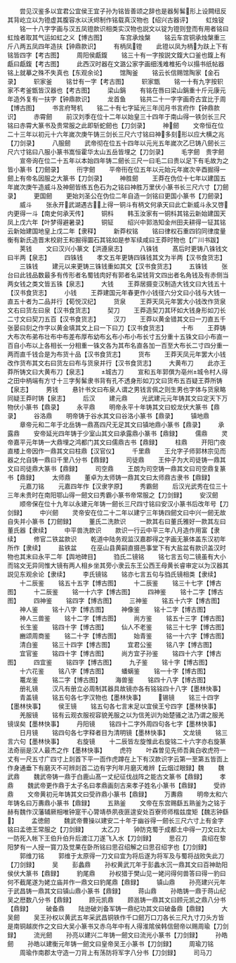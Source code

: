 <!-- { "loadSidebar": true } -->
　　尝见汉鉴多以宜君公宜侯王宜子孙为铭皆善颂之辞也是器髣髴形上设闗纽反其背屹立以为镫虚其腹容水以沃烬制作铭载真汉物也【绍兴古器评】
　　虹烛锭
　　铭一十八字字画与汉五凤镫款识相类实汉物也説文以锭为镫则登而有用者铭曰虹烛者取其气运如虹之义【博古图】
　　车宫承烛槃
　　铭云车宫铜承烛槃重三斤八两五凤四年造扶【钟鼎款识】
　　有柄凤镫
　　此镫以凤为柄为趺上下有铭皆四字【考古图】
　　周阳侯甗鍑
　　铭三十有一字按説文鍑大口釜也鍑上有甗曰甗鍑【考古图】
　　此西汉时器在文潞公家字画细浅难椎拓今以搨书纸帖器铭上就摹之殊不失真也【东观余论】
　　馆陶釜
　　铭云长信赐馆陶家【金石录】
　　轵家釜
　　铭廿有一字【考古图】
　　轵家甑
　　铭一十有九字按轵家不考釜甑皆汉器也【考古图】
　　梁山鋗
　　有铭在唇曰梁山鋗重十斤元康元年造外复有一扶字【钟鼎款识】
　　龙首鱼
　　铭共二十一字字画奇古宜比于周【博古图】
　　书言府弩机
　　铭二十有七字延光三年闰月书言府作【钟鼎款识】
　　赤霄劒
　　前汉刘季在位十二年以始皇三十四年于南山得一铁剑长三尺铭曰赤霄大篆书及贵常服之此即斩蛇劒也【刀剑录】
　　神劒
　　文帝恒在位二十三年以初元十六年嵗次庚午铸三剑长三尺六寸铭曰神多刻形以应大横之兆【刀剑录】
　　八服劒
　　武帝彻在位五十四年以元光五年嵗次乙巳铸八劒长三尺六寸铭曰八服小篆书嵩恒霍华太山五岳皆埋之【刀剑录】
　　毛字劒　贵字劒
　　宣帝询在位二十五年以本始四年铸二劒长三尺一曰毛二曰贵以足下有毛故为之皆小篆书【刀劒录】
　　衎字劒
　　平帝衎在位五年以元始元年嵗次辛酉掘得一劒上有帝名因服之大篆书【刀剑录】
　　神胜劒
　　王莽在伪位十七年以建国五年嵗次庚午造威斗及神劒皆练五色石为之铭曰神胜万里伏小篆书长三尺六寸【刀劒录】
　　更国劒
　　更始刘圣公在伪位二年自造一剑铭曰更国小篆书【刀劒录】
　　威斗
　　张永开武湖遇古上得一铜斗有柄文何承天曰此亡新威斗永又啓内更得一斗【南史何承天传】
　　铜枓
　　韩玉汝家有一铜枓其铭云新始建国天凤上戊六年【叶梦得避暑录】
　　铜钲
　　绍兴中郭浩知金州田夫耕得一钲其铭云新始建国地皇上戊二年【隶释】
　　新莽权铭
　　铭曰律权石重四钧同律度量衡有新氏造晋末校尉王和掘得圜石其铭如是参军续咸曰王莽时物也【广川书跋】
　　荚钱
　　文曰汉兴小篆文【洪遵泉志】
　　八铢钱
　　髙后时更铸八铢钱文曰半两【泉志】
　　四铢钱
　　孝文五年更铸四铢钱其文为半两【汉书食货志】
　　三铢钱
　　建元以来更铸三铢钱重如其文【汉书食货志】
　　五铢钱
　　张台曰此钱品数最多有传形者名蜀钱肉好有郭者名梁钱背文四出者名角钱及有赤侧当两女钱之类文皆五铢【泉志】
　　大钱
　　王莽居摄变汉制造大钱文曰大钱五十【汉书食货志】
　　小钱
　　王莽建国元年春更作小钱径六分文曰小钱与大钱一直五十者为二品并行【荀悦汉纪】
　　货泉
　　王莽天凤元年罢大小钱改作货泉文右曰货左曰泉【汉书食货志】
　　契刀
　　王莽造契刀其环如大钱身形如刀长二寸文曰契刀五百【汉书食货志】
　　汉刀
　　王莽以黄金错其文曰一刀直五千张晏曰刻之作字以黄金填其文上曰一下曰刀【汉书食货志】
　　十布
　　王莽铸大布次布弟布壮布中布差布厚布幼布幺布小布小布长寸五分重十五铢文曰小布直一百自小布以上各相长一分相重一铢文各为其布名直各加一百至大布长二寸四分重一两而直千钱合是为布货十品【汉书食货志】
　　货布
　　王莽天凤元年罢大小钱改作货布其文右曰货左曰布与货泉并行【汉书食货志】
　　大黄布刀
　　此亦王莽所铸文曰大黄布刀【泉志】
　　城古刀
　　宣和五年郭僎为亳州城令村人得之田中柄端有方寸十三字髣髴隶书背有孔不透身形如刀文曰货布五百疑王莽所铸【泉志】
　　男钱
　　悬针书文曰布泉人谓之男钱言佩之则生男也字体与货泉略同疑王莽时铸【泉志】
　　后汉
　　建元鼎
　　光武建元元年铸其文曰定天下万物伏小篆书【鼎录】
　　永平鼎
　　明帝永平十年铸其文曰蛟龙伏大篆书【鼎录】
　　谷洛鼎
　　明帝铸于谷水其文曰谷洛小篆书【鼎录】
　　镇地鼎
　　章帝元和二年于北岳铸一鼎髙四尺无足其文曰镇地鼎小篆书【鼎录】
　　承露鼎
　　安帝延光四年铸于少室山其文曰承露鼎小篆书【鼎録】
　　儒鼎
　　灵帝嘉平元年铸一大鼎埋之鸿都门其文曰儒鼎古书【鼎録】
　　柱鼎
　　开阳门夜直楼上帝因作一鼎其文曰柱鼎【汉官仪】
　　千里鼎
　　王允字子师郭林宗见而器之允自铸一鼎曰千里八分书【鼎録】
　　司徒鼎
　　王仲子为大司徒铸一鼎其文曰司徒鼎大篆书【鼎録】
　　司空鼎
　　王朗为司空铸一鼎其文曰司空鼎复篆书【鼎録】
　　太师鼎
　　董卓为太师铸一鼎其文曰太师鼎古隶书【鼎録】
　　元嘉刀铭
　　元嘉四年作【汉隶字原】
　　秀霸劒
　　后汉光武秀在位三十三年未贵时在南阳鄂山得一劒文曰秀霸小篆书帝常服之【刀剑録】
　　安汉劒
　　顺帝保在位十九年以永建元年铸一劒长三尺四寸铭曰安汉小篆书后改年号【刀剑録】
　　中兴劒
　　灵帝安在位二十二年以建宁三年铸四劒文曰中兴一劒无故自失并小篆书【刀劒録】
　　董氏二洗款识
　　一款其右曰董氏雅好一款其左曰董氏器【隶续】
　　中平兽洗款识
　　款识一行云中平三年八月造作用富【隶续】
　　修官二铁盆款识
　　乾道中陆务观监汉嘉郡得之字画无篆体盖东汉初年所作【隶续】
　　盐铁盆
　　在巫山县黄嗣直摄邑事堂下有大盐盆有款识盖汉时物也其末曰永平二年【舆地碑目】
　　驺氏二镜铭
　　铭七言五句二镜虽有大小而铭文无异同惟大镜有两人相乡坐其旁小隶云东王公西王母黄长睿审定以为汉器其説见东观余论【隶续】
　　李氏镜铭
　　铭亦七言五句与驺氏镜相类【隶续】
　　十二辰鉴
　　铭五十五字【博古图】
　　十二辰鉴
　　铭三十七字【博古图】
　　十二辰鉴
　　铭一十六字【博古图】
　　四神鉴
　　铭十二字【博古图】
　　四神鉴
　　铭四字【博古图】
　　三神鉴
　　铭五十六字【博古图】
　　神人鉴
　　铭十八字【博古图】
　　神像鉴
　　铭十二字【博古图】
　　神人三兽鉴
　　铭十二字【博古图】
　　尚方鉴
　　铭五十三字【博古图】
　　长生鉴
　　铭四十字【博古图】
　　仙人不老鉴
　　铭三十七字【博古图】
　　豳颂周商鉴
　　铭二十字【博古图】
　　始青鉴
　　铭一十六字【博古图】
　　清白鉴
　　铭三十四字【博古图】
　　宜君公鉴
　　铭八字【博古图】
　　宜官鉴
　　铭四十字【博古图】
　　尚方宜子孙鉴
　　铭四十六字【博古图】
　　四宜鉴
　　铭四字【博古图】
　　九子鉴
　　铭十字【博古图】
　　十六花鉴
　　铭八字【博古图】
　　蟠螭鉴
　　铭一十字【博古图】
　　鼍龙鉴
　　铭二字【博古图】
　　海兽鉴
　　铭四十八字【博古图】
　　册礼镜
　　汉凡有册立必周制其器具故镜亦各有铭铭四十八字【墨林快事】
　　青盖镜
　　铭五句各七字汉物也【墨林快事】
　　锡镜
　　铭三十四字【墨林快事】
　　侯王镜
　　铭五句各七言末足以宜侯王兮四字【墨林快事】
　　羌服镜
　　铭有云观衣服视容貌羌服之以为信羌训为始楚骚之法乃谓之服羌镜误矣【墨林快事】
　　丹阳镜
　　铭四十二字外周四句各七字【墨林快事】
　　日月镜
　　铭四句各七字释者目为清明镜【墨林快事】
　　文龙镜
　　铭三言六句【墨林快事】
　　右旋镜
　　十二辰皆左旋惟此右旋铭二十六字亦右旋篆法奇丽是汉人最杰之作【墨林快事】
　　虎符
　　叶森曽见先师吾眞白收虎符一丈有一尺五寸广四寸上剡首下平一靣作虎蹲在上下有汉款识字云第一至第五皆靣上作身通垂下有磨灭不可辨剡首二边有字刋年月磨灭难辨【云烟过眼録】魏
　　魏武鼎
　　魏武帝铸一鼎于白鹿山髙一丈纪征伐战阵之能古文篆书【鼎録】
　　孝鼎
　　魏武帝更作鼎于太子名曰孝鼎画刻古来孝子姓名小篆书【鼎録】
　　受祚鼎
　　文帝黄初元年铸其文曰受祚鼎小篆书【鼎録】
　　万夀鼎
　　明帝太和六年铸名曰万夀鼎小篆书【鼎録】
　　五熟釜
　　文帝在东宫赐繇五熟釜为之铭于赫有魏作汉藩辅厥相唯钟寔干心膂靖恭夙夜匪遑安处百寮师师楷兹度矩【魏志钟繇】
　　孟徳劒
　　魏武帝曹操以建安二十年于幽谷得一劒长三尺六寸上有金字铭曰孟徳王常服之【刀剑録】
　　太乙刀
　　钟防克蜀于成都土中得一刀文曰太一防死入帐下王伯升伯升后渡江刀遂飞入水【刀剑録】
　　思召刀
　　袁绍在黎阳梦有一人授一寳刀及觉果在卧所铭曰思召绍解之曰思召绍字也【刀剑録】
　　郭维刀铭
　　郭维于太原得一刀文曰宜为将后遂为将军及与蜀将战败失此刀【刀剑録】
　　吴
　　彭蠡鼎
　　孙权黄武兀年于彭蠡水沉一鼎其文曰百神助阳侯伏大篆书【鼎録】
　　豹尾鼎
　　孙权猎于樊山见一姥问得何兽答曰得一豹曰何不截尾遂为姥立庙并作一鼎文曰豹尾鼎【鼎録】
　　镇山鼎
　　孙亮建兴元年于武昌铸一鼎其文曰镇山鼎小篆书【鼎録】
　　蒋山鼎
　　孙皓铸一鼎于蒋山纪吴之厯数八分书【鼎録】
　　顾元凯鼎
　　顾邕铸一鼎其文曰顾元凯之鼎八分书【鼎録】
　　破备鼎
　　陆逊破刘备军铸一鼎纪功其文曰破备鼎【鼎録】
　　大吴劒
　　吴王孙权以黄武五年采武昌铜铁作千口劒万口刀各长三尺九寸刀头方皆是南铜越炭作之文曰大吴小篆书又赤乌年中有人得淮隂侯韩信劒帝以赐周瑜【刀剑録】
　　流光劒
　　孙亮以建兴二年铸一劒文曰流光小篆书【刀剑録】
　　孙皓劒
　　孙皓以建衡元年铸一劒文曰皇帝吴王小篆书【刀剑録】
　　周瑜刀铭
　　周瑜作南郡太守造一刀背上有荡防将军字八分书【刀剑録】
　　司马刀
